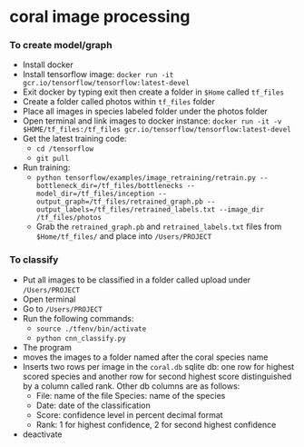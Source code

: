 # coral image processing

### To create model/graph
  - Install docker
  - Install tensorflow image: ```docker run -it gcr.io/tensorflow/tensorflow:latest-devel```
  - Exit docker by typing exit then create a folder in `$Home` called `tf_files`
  - Create a folder called photos within `tf_files` folder
  - Place all images in species labeled folder under the photos folder
  - Open terminal and link images to docker instance: ```docker run -it -v $HOME/tf_files:/tf_files gcr.io/tensorflow/tensorflow:latest-devel```
  - Get the latest training code:
    - ```cd /tensorflow```
    - ```git pull```
- Run training:
  - ```python tensorflow/examples/image_retraining/retrain.py --bottleneck_dir=/tf_files/bottlenecks --model_dir=/tf_files/inception --output_graph=/tf_files/retrained_graph.pb --output_labels=/tf_files/retrained_labels.txt --image_dir /tf_files/photos```
  - Grab the `retrained_graph.pb` and `retrained_labels.txt` files from `$Home/tf_files/` and place into `/Users/PROJECT`


### To classify
- Put all images to be classified in a folder called upload under `/Users/PROJECT`
- Open terminal
- Go to `/Users/PROJECT`
- Run the following commands:
  - ```source ./tfenv/bin/activate```
  - ```python cnn_classify.py```
- The program 
- moves the images to a folder named after the coral species name
- Inserts two rows per image in the `coral.db` sqlite db: one row for highest scored species and another row for second highest score distinguished by a column called rank. Other db columns are as follows:
    - File: name of the file
    Species: name of the species
    - Date: date of the classification
    - Score: confidence level in percent decimal format
    - Rank: 1 for highest confidence, 2 for second highest confidence
- deactivate
